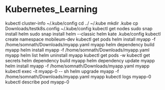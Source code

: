 # Kubernetes_Learning

kubectl cluster-info
~/.kube/config
cd ../
~/.kube
mkdir .kube
cp Downloads/testk8s.config  ~/.kube/config
kubectl get nodes
sudo snap install helm
sudo snap install helm --classic
helm
kate .kube/config 
kubectl create namespace mobileum-dev
kubectl get pods
helm install myapp -f /home/somnath/Downloads/myapp.yaml myapp
helm dependency build myapp
helm install myapp -f /home/somnath/Downloads/myapp.yaml myapp
helm list
helm uninstall myapp
kubectl get pods -w
kubectl get secrets
helm dependency build myapp
helm dependency update myapp
helm install myapp -f /home/somnath/Downloads/myapp.yaml myapp
kubectl exec -it myapp-0 -- sh
helm upgrade myapp -f /home/somnath/Downloads/myapp.yaml myapp
kubectl logs myapp-0
kubectl describe pod myapp-0
